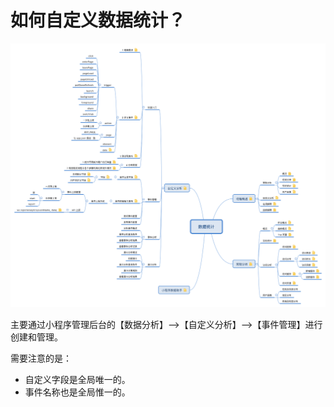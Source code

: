 # 如何自定义数据统计？

[![custom data analysis](../assets/data-analysis.png)](https://raw.githubusercontent.com/liuzhuan/wx-app/master/assets/data-analysis.png)

主要通过小程序管理后台的【数据分析】-->【自定义分析】-->【事件管理】进行创建和管理。

需要注意的是：

* 自定义字段是全局唯一的。
* 事件名称也是全局惟一的。